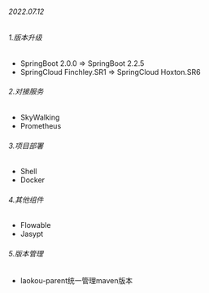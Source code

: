 ###### 2022.07.12
###### 1.版本升级 
* SpringBoot 2.0.0 => SpringBoot 2.2.5
* SpringCloud Finchley.SR1 => SpringCloud Hoxton.SR6

###### 2.对接服务
* SkyWalking
* Prometheus

###### 3.项目部署
* Shell
* Docker

###### 4.其他组件
* Flowable
* Jasypt

###### 5.版本管理
* laokou-parent统一管理maven版本